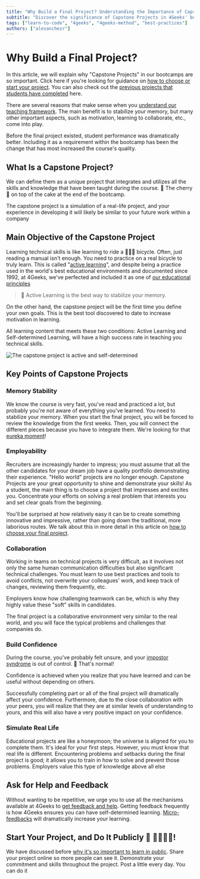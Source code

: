 ```yaml
---
title: "Why Build a Final Project? Understanding the Importance of Capstone Projects at 4Geeks"
subtitle: "Discover the significance of Capstone Projects in 4Geeks' bootcamps and how they enhance your coding skills and career prospects."
tags: ["learn-to-code", "4geeks", "4geeks-method", "best-practices"]
authors: ["alesanchezr"]
---
```


# Why Build a Final Project?

In this article, we will explain why "Capstone Projects" in our bootcamps are so important. Click here if you're looking for guidance on [how to choose or start your project](https://4geeks.com/lesson/pick-your-capstone-project). You can also check out the [previous projects that students have completed](https://4geeksacademy.com/us/students-and-projects?lang=en) here.

There are several reasons that make sense when you [understand our teaching framework](https://4geeks.com/mastering-technical-knowledge). The main benefit is to stabilize your memory, but many other important aspects, such as motivation, learning to collaborate, etc., come into play.

Before the final project existed, student performance was dramatically better. Including it as a requirement within the bootcamp has been the change that has most increased the course's quality.

## What Is a Capstone Project?

We can define them as a unique project that integrates and utilizes all the skills and knowledge that have been taught during the course. 🍒 The cherry 🍰 on top of the cake at the end of the bootcamp.

The capstone project is a simulation of a real-life project, and your experience in developing it will likely be similar to your future work within a company

## Main Objective of the Capstone Project

Learning technical skills is like learning to ride a 🚴🏿‍♀️ bicycle. Often, just reading a manual isn't enough. You need to practice on a real bicycle to truly learn. This is called "[active learning](https://files.eric.ed.gov/fulltext/ED336049.pdf)", and despite being a practice used in the world's best educational environments and documented since 1992, at 4Geeks, we've perfected and included it as one of [our educational principles](https://4geeks.com/mastering-technical-knowledge#how-active-recall-increases-stability)

> 🧠 Active Learning is the best way to stabilize your memory.

On the other hand, the capstone project will be the first time you define your own goals. This is the best tool discovered to date to increase motivation in learning.

All learning content that meets these two conditions: Active Learning and Self-determined Learning, will have a high success rate in teaching you technical skills.

![The capstone project is active and self-determined](https://github.com/breatheco-de/knowledge-base/blob/main/images/capstone-project.png?raw=true)

## Key Points of Capstone Projects

### Memory Stability

We know the course is very fast, you've read and practiced a lot, but probably you're not aware of everything you've learned. You need to stabilize your memory.
When you start the final project, you will be forced to review the knowledge from the first weeks.
Then, you will connect the different pieces because you have to integrate them. We're looking for that [eureka moment](https://en.wikipedia.org/wiki/Eureka_(word))!

### Employability

Recruiters are increasingly harder to impress; you must assume that all the other candidates for your dream job have a quality portfolio demonstrating their experience. "Hello world" projects are no longer enough.
Capstone Projects are your great opportunity to shine and demonstrate your skills! As a student, the main thing is to choose a project that impresses and excites you.
Concentrate your efforts on solving a real problem that interests you and set clear goals from the beginning.

You'll be surprised at how relatively easy it can be to create something innovative and impressive, rather than going down the traditional, more laborious routes. We talk about this in more detail in this article on [how to choose your final project](https://4geeks.com/lesson/pick-your-capstone-project).

### Collaboration

Working in teams on technical projects is very difficult, as it involves not only the same human communication difficulties but also significant technical challenges. You must learn to use best practices and tools to avoid conflicts, not overwrite your colleagues' work, and keep track of changes, reviewing them frequently, etc.

Employers know how challenging teamwork can be, which is why they highly value these "soft" skills in candidates.

The final project is a collaborative environment very similar to the real world, and you will face the typical problems and challenges that companies do.

### Build Confidence

During the course, you've probably felt unsure, and your [impostor syndrome](https://4geeks.com/lesson/intro-to-4geeks-full-stack#wall-1-confidence-impostor-syndrome) is out of control. 🙂 That's normal!

Confidence is achieved when you realize that you have learned and can be useful without depending on others.

Successfully completing part or all of the final project will dramatically affect your confidence. Furthermore, due to the close collaboration with your peers, you will realize that they are at similar levels of understanding to yours, and this will also have a very positive impact on your confidence.

### Simulate Real Life

Educational projects are like a honeymoon; the universe is aligned for you to complete them. It's ideal for your first steps.
However, you must know that real life is different.
Encountering problems and setbacks during the final project is good; it allows you to train in how to solve and prevent those problems. Employers value this type of knowledge above all else

## Ask for Help and Feedback

Without wanting to be repetitive, we urge you to use all the mechanisms available at 4Geeks to [get feedback and help](https://4geeks.com/mastering-technical-knowledge#feedback-quality-and-frequency).
Getting feedback frequently is how 4Geeks ensures you can have self-determined learning.
[Micro-feedbacks](https://4geeks.com/mastering-technical-knowledge#micro-feedbacks) will dramatically increase your learning.

## Start Your Project, and Do It Publicly 💬 👨‍👩‍👧‍👦!

We have discussed before [why it's so important to learn in public](https://4geeks.com/lesson/learn-in-public#why-is-this-so-impotant). Share your project online so more people can see it. Demonstrate your commitment and skills throughout the project.
Post a little every day. You can do it